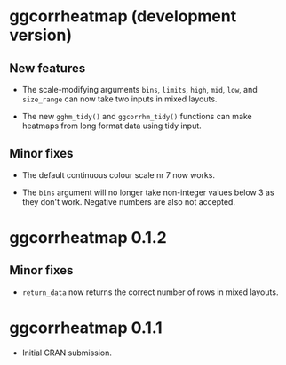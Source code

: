 # ggcorrheatmap (development version)

## New features

* The scale-modifying arguments `bins`, `limits`, `high`, `mid`, `low`, and `size_range` can now take two inputs in mixed layouts.

* The new `gghm_tidy()` and `ggcorrhm_tidy()` functions can make heatmaps from long format data using tidy input.

## Minor fixes

* The default continuous colour scale nr 7 now works.

* The `bins` argument will no longer take non-integer values below 3 as they don't work. Negative numbers are also not accepted.

# ggcorrheatmap 0.1.2

## Minor fixes

* `return_data` now returns the correct number of rows in mixed layouts.

# ggcorrheatmap 0.1.1

* Initial CRAN submission.
